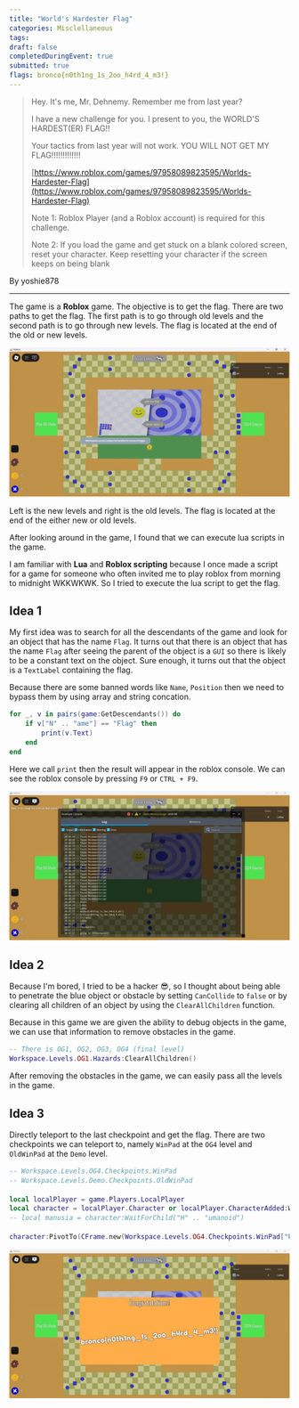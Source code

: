 ```yaml
---
title: "World's Hardester Flag"
categories: Misclellaneous
tags: 
draft: false
completedDuringEvent: true
submitted: true
flags: bronco{n0th1ng_1s_2oo_h4rd_4_m3!}
---
```

> Hey. It's me, Mr. Dehnemy. Remember me from last year?
>
> I have a new challenge for you. I present to you, the WORLD'S HARDEST(ER) FLAG!!
>
> Your tactics from last year will not work. YOU WILL NOT GET MY FLAG!!!!!!!!!!!!!
>
> [https://www.roblox.com/games/97958089823595/Worlds-Hardester-Flag](https://www.roblox.com/games/97958089823595/Worlds-Hardester-Flag)
>
> Note 1: Roblox Player (and a Roblox account) is required for this challenge.
>
> Note 2: If you load the game and get stuck on a blank colored screen, reset your character. Keep resetting your character if the screen keeps on being blank

By yoshie878

---

The game is a **Roblox** game. The objective is to get the flag. There are two paths to get the flag. The first path is to go through old levels and the second path is to go through new levels. The flag is located at the end of the old or new levels.

![alt text](image-2.png)

Left is the new levels and right is the old levels. The flag is located at the end of the either new or old levels.

After looking around in the game, I found that we can execute lua scripts in the game.

I am familiar with **Lua** and **Roblox scripting** because I once made a script for a game for someone who often invited me to play roblox from morning to midnight WKKWKWK. So I tried to execute the lua script to get the flag.

## Idea 1

My first idea was to search for all the descendants of the game and look for an object that has the name `Flag`. It turns out that there is an object that has the name `Flag` after seeing the parent of the object is a `GUI` so there is likely to be a constant text on the object. Sure enough, it turns out that the object is a `TextLabel` containing the flag.

Because there are some banned words like `Name`, `Position` then we need to bypass them by using array and string concation. 

```lua
for _, v in pairs(game:GetDescendants()) do
    if v["N" .. "ame"] == "Flag" then
        print(v.Text)
    end
end
```

Here we call `print` then the result will appear in the roblox console. We can see the roblox console by pressing `F9` or `CTRL + F9`.

![alt text](image-1.png)

## Idea 2

Because I'm bored, I tried to be a hacker 😎, so I thought about being able to penetrate the blue object or obstacle by setting `CanCollide` to `false` or by clearing all children of an object by using the `ClearAllChildren` function.

Because in this game we are given the ability to debug objects in the game, we can use that information to remove obstacles in the game.

```lua
-- There is OG1, OG2, OG3, OG4 (final level)
Workspace.Levels.OG1.Hazards:ClearAllChildren()
```

After removing the obstacles in the game, we can easily pass all the levels in the game.

## Idea 3

Directly teleport to the last checkpoint and get the flag. There are two checkpoints we can teleport to, namely `WinPad` at the `OG4` level and `OldWinPad` at the `Demo` level.

```lua
-- Workspace.Levels.OG4.Checkpoints.WinPad
-- Workspace.Levels.Demo.Checkpoints.OldWinPad

local localPlayer = game.Players.LocalPlayer
local character = localPlayer.Character or localPlayer.CharacterAdded:Wait()
-- local manusia = character:WaitForChild("H" .. "umanoid")

character:PivotTo(CFrame.new(Workspace.Levels.OG4.Checkpoints.WinPad["P" .. "osition"]) + Vector3.new(0, 5, 0))
```

![alt text](image.png)
